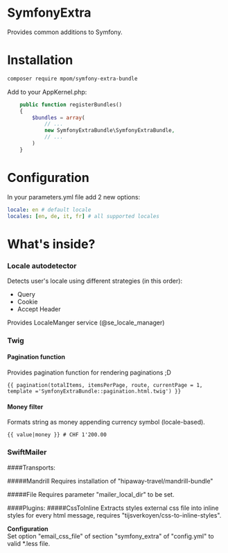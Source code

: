# SymfonyExtra
Provides common additions to Symfony.

# Installation

```bash
composer require mpom/symfony-extra-bundle
```

Add to your AppKernel.php:
```php
    public function registerBundles()
    {
        $bundles = array(
            // ...
            new SymfonyExtraBundle\SymfonyExtraBundle,
            // ...
        )
    }
```

# Configuration

In your parameters.yml file add 2 new options:
```yml
locale: en # default locale
locales: [en, de, it, fr] # all supported locales
```

# What's inside?
### Locale autodetector
Detects user's locale using different strategies (in this order):  
* Query  
* Cookie  
* Accept Header  

Provides LocaleManger service (@se_locale_manager)

### Twig
#### Pagination function
Provides pagination function for rendering paginations ;D

```twig
{{ pagination(totalItems, itemsPerPage, route, currentPage = 1, template ='SymfonyExtraBundle::pagination.html.twig') }}
```
#### Money filter
Formats string as money appending currency symbol (locale-based).
```twig
{{ value|money }} # CHF 1'200.00
```

### SwiftMailer
####Transports:

#####Mandrill
Requires installation of "hipaway-travel/mandrill-bundle"  

#####File 
Requires parameter "mailer_local_dir" to be set.  

####Plugins:
#####CssToInline
Extracts styles external css file into inline styles for every html message,  requires "tijsverkoyen/css-to-inline-styles".  

**Configuration**  
Set option "email_css_file" of section "symfony_extra" of  "config.yml" to valid *.less file.


